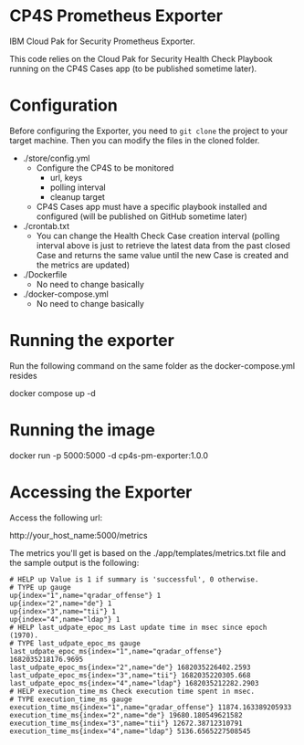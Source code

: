 # CP4S Prometheus Exporter

IBM Cloud Pak for Security Prometheus Exporter.

This code relies on the Cloud Pak for Security Health Check Playbook running on the CP4S Cases app (to be published sometime later).

# Configuration

Before configuring the Exporter, you need to `git clone` the project to your target machine. Then you can modify the files in the cloned folder.

- ./store/config.yml
  - Configure the CP4S to be monitored
    - url, keys
    - polling interval
    - cleanup target
  - CP4S Cases app must have a specific playbook installed and configured (will be published on GitHub sometime later)
- ./crontab.txt
  - You can change the Health Check Case creation interval (polling interval above is just to retrieve the latest data from the past closed Case and returns the same value until the new Case is created and the metrics are updated)
- ./Dockerfile
  - No need to change basically
- ./docker-compose.yml
  - No need to change basically


# Running the exporter

Run the following command on the same folder as the docker-compose.yml resides

docker compose up -d

# Running the image

docker run -p 5000:5000 -d cp4s-pm-exporter:1.0.0

# Accessing the Exporter

Access the following url:

http://your_host_name:5000/metrics

The metrics you'll get is based on the ./app/templates/metrics.txt file and the sample output is the following:

```
# HELP up Value is 1 if summary is 'successful', 0 otherwise.
# TYPE up gauge
up{index="1",name="qradar_offense"} 1
up{index="2",name="de"} 1
up{index="3",name="tii"} 1
up{index="4",name="ldap"} 1
# HELP last_udpate_epoc_ms Last update time in msec since epoch (1970).
# TYPE last_udpate_epoc_ms gauge
last_udpate_epoc_ms{index="1",name="qradar_offense"} 1682035218176.9695
last_udpate_epoc_ms{index="2",name="de"} 1682035226402.2593
last_udpate_epoc_ms{index="3",name="tii"} 1682035220305.668
last_udpate_epoc_ms{index="4",name="ldap"} 1682035212282.2903
# HELP execution_time_ms Check execution time spent in msec.
# TYPE execution_time_ms gauge
execution_time_ms{index="1",name="qradar_offense"} 11874.163389205933
execution_time_ms{index="2",name="de"} 19680.180549621582
execution_time_ms{index="3",name="tii"} 12672.38712310791
execution_time_ms{index="4",name="ldap"} 5136.6565227508545
```

